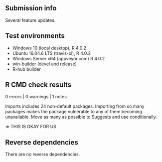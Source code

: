 
## Submission info

Several feature updates.

## Test environments

* Windows 10 (local desktop), R 4.0.2
* Ubuntu 16.04.6 LTS (travis-ci), R 4.0.2
* Windows Server x64 (appveyor.com) R 4.0.2
* win-builder (devel and release)
* R-hub builder

## R CMD check results

0 errors | 0 warnings | 1 notes

  Imports includes 24 non-default packages.
  Importing from so many packages makes the package vulnerable to any of
  them becoming unavailable.  Move as many as possible to Suggests and
  use conditionally.
  
   => THIS IS OKAY FOR US
   
## Reverse dependencies

There are no reverse dependencies.

